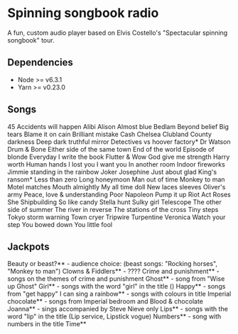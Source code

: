 # Spinning songbook radio

A fun, custom audio player based on Elvis Costello's "Spectacular spinning songbook" tour.

## Dependencies

- Node >= v6.3.1
- Yarn >= v0.23.0

## Songs

45
Accidents will happen
Alibi
Alison
Almost blue
Bedlam
Beyond belief
Big tears
Blame it on cain
Brilliant mistake
Cash
Chelsea
Clubland
County darkness
Deep dark truthful mirror
Detectives vs hoover factory*
Dr Watson
Drum & Bone
Either side of the same town
End of the world
Episode of blonde
Everyday I write the book
Flutter & Wow
God give me strength
Harry worth
Human hands
I lost you
I want you
In another room
Indoor fireworks
Jimmie standing in the rainbow
Joker
Josephine
Just about glad
King's ransom*
Less than zero
Long honeymoon
Man out of time
Monkey to man
Motel matches
Mouth almightly
My all time doll
New laces sleeves
Oliver's army
Peace, love & understanding
Poor Napoleon
Pump it up
Riot Act
Roses
She
Shipbuilding
So like candy
Stella hunt
Sulky girl
Telescope
The other side of summer
The river in reverse
The stations of the cross
Tiny steps
Tokyo storm warning
Town cryer
Tripwire
Turpentine
Veronica
Watch your step
You bowed down
You little fool

## Jackpots

Beauty or beast?** - audience choice: (beast songs: "Rocking horses", "Monkey to man")
Clowns & Fiddlers** - ????
Crime and punishment** - songs on the themes of crime and punishment
Ghost** - song from "Wise up Ghost"
Girl** - songs with the word "girl" in the title ()
Happy** - songs from "get happy"
I can sing a rainbow** - songs with colours in title
Imperial chocolate** - songs from Imperial bedroom and Blood & chocolate
Joanna** - sings accompanied by Steve Nieve only
Lips** - songs with the word "lip" in the title (Lip service, Lipstick vogue)
Numbers** - song with numbers in the title
Time**
